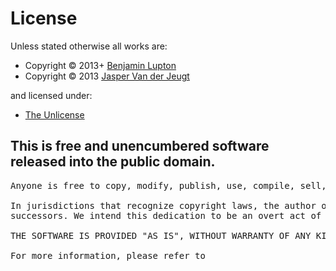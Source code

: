 <!-- LICENSEFILE/ -->

# License

Unless stated otherwise all works are:

-   Copyright &copy; 2013+ [Benjamin Lupton](https://balupton.com)
-   Copyright &copy; 2013 [Jasper Van der Jeugt](https://jaspervdj.be)

and licensed under:

-   [The Unlicense](http://spdx.org/licenses/Unlicense.html)

## This is free and unencumbered software released into the public domain.

<pre>
Anyone is free to copy, modify, publish, use, compile, sell, or distribute this software, either in source code form or as a compiled binary, for any purpose, commercial or non-commercial, and by any means.

In jurisdictions that recognize copyright laws, the author or authors of this software dedicate any and all copyright interest in the software to the public domain. We make this dedication for the benefit of the public at large and to the detriment of our heirs and
successors. We intend this dedication to be an overt act of relinquishment in perpetuity of all present and future rights to this software under copyright law.

THE SOFTWARE IS PROVIDED "AS IS", WITHOUT WARRANTY OF ANY KIND, EXPRESS OR IMPLIED, INCLUDING BUT NOT LIMITED TO THE WARRANTIES OF MERCHANTABILITY, FITNESS FOR A PARTICULAR PURPOSE AND NONINFRINGEMENT. IN NO EVENT SHALL THE AUTHORS BE LIABLE FOR ANY CLAIM, DAMAGES OR OTHER LIABILITY, WHETHER IN AN ACTION OF CONTRACT, TORT OR OTHERWISE, ARISING FROM, OUT OF OR IN CONNECTION WITH THE SOFTWARE OR THE USE OR OTHER DEALINGS IN THE SOFTWARE.

For more information, please refer to <http://unlicense.org/>
</pre>

<!-- /LICENSEFILE -->
